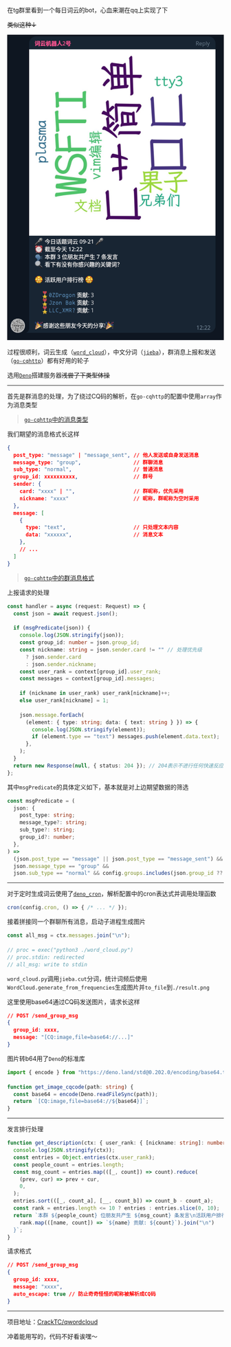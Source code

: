 在tg群里看到一个每日词云的bot，心血来潮在qq上实现了下

~~类似这种↓~~

![](./img/wordcloud-0.png)

过程很顺利，词云生成（[`word_cloud`](https://github.com/amueller/word_cloud)），中文分词（[`jieba`](https://github.com/fxsjy/jieba)），群消息上报和发送（[`go-cqhttp`](https://github.com/Mrs4s/go-cqhttp)）都有好用的轮子

选用[`Deno`](https://deno.com)搭建服务器~~浅尝了下类型体操~~

---

首先是群消息的处理，为了绕过CQ码的解析，在`go-cqhttp`的配置中使用`array`作为消息类型

> [`go-cqhttp`中的消息类型](https://docs.go-cqhttp.org/reference/#%E6%B6%88%E6%81%AF)

我们期望的消息格式长这样

```json
{
  post_type: "message" | "message_sent", // 他人发送或自身发送消息
  message_type: "group",                 // 群聊消息
  sub_type: "normal",                    // 普通消息
  group_id: xxxxxxxxxx,                  // 群号
  sender: {
    card: "xxxx" | "",                   // 群昵称，优先采用
    nickname: "xxxx"                     // 昵称，群昵称为空时采用
  },
  message: [
    {
      type: "text",                      // 只处理文本内容
      data: "xxxxxx",                    // 消息文本
    },
    // ...
  ]
}
```

> [`go-cqhttp`中的群消息格式](https://docs.go-cqhttp.org/event/#%E7%BE%A4%E6%B6%88%E6%81%AF)

上报请求的处理

```typescript
const handler = async (request: Request) => {
  const json = await request.json();

  if (msgPredicate(json)) {
    console.log(JSON.stringify(json));
    const group_id: number = json.group_id;
    const nickname: string = json.sender.card != "" // 处理优先级
      ? json.sender.card
      : json.sender.nickname;
    const user_rank = context[group_id].user_rank;
    const messages = context[group_id].messages;

    if (nickname in user_rank) user_rank[nickname]++;
    else user_rank[nickname] = 1;

    json.message.forEach(
      (element: { type: string; data: { text: string } }) => {
        console.log(JSON.stringify(element));
        if (element.type == "text") messages.push(element.data.text);
      },
    );
  }
  return new Response(null, { status: 204 }); // 204表示不进行任何快速反应
};
```

其中`msgPredicate`的具体定义如下，基本就是对上边期望数据的筛选

```typescript
const msgPredicate = (
  json: {
    post_type: string;
    message_type?: string;
    sub_type?: string;
    group_id?: number;
  },
) =>
  (json.post_type == "message" || json.post_type == "message_sent") &&
  json.message_type == "group" &&
  json.sub_type == "normal" && config.groups.includes(json.group_id ?? 0);
```

---

对于定时生成词云使用了[`deno_cron`](https://github.com/rbrahul/deno_cron)，解析配置中的cron表达式并调用处理函数

```typescript
cron(config.cron, () => { /* ... */ });
```

接着拼接同一个群聊所有消息，启动子进程生成图片

```typescript
const all_msg = ctx.messages.join("\n");

// proc = exec("python3 ./word_cloud.py")
// proc.stdin: redirected
// all_msg: write to stdin
```

`word_cloud.py`调用`jieba.cut`分词，统计词频后使用`WordCloud.generate_from_frequencies`生成图片并`to_file`到`./result.png`

这里使用base64通过CQ码发送图片，请求长这样

```json
// POST /send_group_msg
{
  group_id: xxxx,
  message: "[CQ:image,file=base64://...]"
}
```

图片转b64用了`Deno`的标准库

```typescript
import { encode } from "https://deno.land/std@0.202.0/encoding/base64.ts";

function get_image_cqcode(path: string) {
  const base64 = encode(Deno.readFileSync(path));
  return `[CQ:image,file=base64://${base64}]`;
}
```

---

发言排行处理

```typescript
function get_description(ctx: { user_rank: { [nickname: string]: number } }) {
  console.log(JSON.stringify(ctx));
  const entries = Object.entries(ctx.user_rank);
  const people_count = entries.length;
  const msg_count = entries.map(([_, count]) => count).reduce(
    (prev, cur) => prev + cur,
    0,
  );
  entries.sort(([_, count_a], [__, count_b]) => count_b - count_a);
  const rank = entries.length <= 10 ? entries : entries.slice(0, 10);
  return `本群 ${people_count} 位朋友共产生 ${msg_count} 条发言\n活跃用户排行榜\n${
    rank.map(([name, count]) => `${name} 贡献: ${count}`).join("\n")
  }`;
}
```

请求格式

```json
// POST /send_group_msg
{
  group_id: xxxx,
  message: "xxxx",
  auto_escape: true // 防止奇奇怪怪的昵称被解析成CQ码
}
```

---

项目地址：[CrackTC/qwordcloud](https://github.com/CrackTC/qwordcloud)

冲着能用写的，代码不好看诶嘿～
